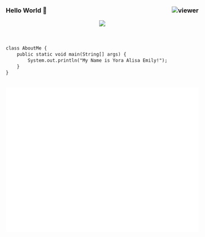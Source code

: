 <h3 align="left">Hello World 👋 <a href="https://github.com/yoraalisaemily"><img align="right" src="https://komarev.com/ghpvc/?username=yoraalisaemily&style=flat&color=d83a7c" alt="viewer" /></a></h3>
<p align="center">
<a href="#">
  <img src="https://media.giphy.com/media/FLF6dM5hHxnVe/giphy.gif" width="50%">
</a>
</p>
<br>

```
class AboutMe {
    public static void main(String[] args) {
        System.out.println("My Name is Yora Alisa Emily!"); 
    }
}
```

<p align="center">
  <br>
<a href="#">
<img src="github-metrics.svg" />
</a>
  </p>
